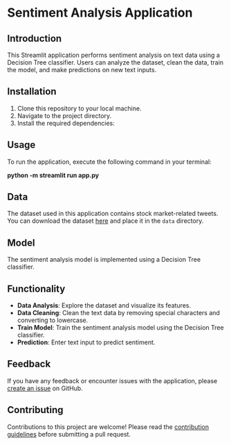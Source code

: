 
# Sentiment Analysis Application

## Introduction

This Streamlit application performs sentiment analysis on text data using a Decision Tree classifier. Users can analyze the dataset, clean the data, train the model, and make predictions on new text inputs.

## Installation

1. Clone this repository to your local machine.
2. Navigate to the project directory.
3. Install the required dependencies:

## Usage

To run the application, execute the following command in your terminal:

**python -m streamlit run app.py**

## Data

The dataset used in this application contains stock market-related tweets. You can download the dataset [here](https://www.kaggle.com/datasets/rutviknelluri/tweets-of-indian-stocks-from-stocktwits?select=tweets.csv "https://www.kaggle.com/datasets/rutviknelluri/tweets-of-indian-stocks-from-stocktwits?select=tweets.csv") and place it in the `data` directory.

## Model

The sentiment analysis model is implemented using a Decision Tree classifier.

## Functionality

- **Data Analysis**: Explore the dataset and visualize its features.
- **Data Cleaning**: Clean the text data by removing special characters and converting to lowercase.
- **Train Model**: Train the sentiment analysis model using the Decision Tree classifier.
- **Prediction**: Enter text input to predict sentiment.

## Feedback

If you have any feedback or encounter issues with the application, please [create an issue](link_to_issues) on GitHub.

## Contributing

Contributions to this project are welcome! Please read the [contribution guidelines](link_to_contributing.md) before submitting a pull request.
